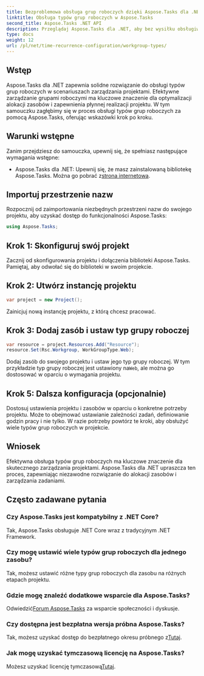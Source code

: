 ```yaml
---
title: Bezproblemowa obsługa grup roboczych dzięki Aspose.Tasks dla .NET
linktitle: Obsługa typów grup roboczych w Aspose.Tasks
second_title: Aspose.Tasks .NET API
description: Przeglądaj Aspose.Tasks dla .NET, aby bez wysiłku obsługiwać typy grup roboczych w swoim projekcie. Zoptymalizuj alokację zasobów i usprawnij zarządzanie projektami.
type: docs
weight: 12
url: /pl/net/time-recurrence-configuration/workgroup-types/
---
```

## Wstęp
Aspose.Tasks dla .NET zapewnia solidne rozwiązanie do obsługi typów grup roboczych w scenariuszach zarządzania projektami. Efektywne zarządzanie grupami roboczymi ma kluczowe znaczenie dla optymalizacji alokacji zasobów i zapewnienia płynnej realizacji projektu. W tym samouczku zagłębimy się w proces obsługi typów grup roboczych za pomocą Aspose.Tasks, oferując wskazówki krok po kroku.
## Warunki wstępne
Zanim przejdziesz do samouczka, upewnij się, że spełniasz następujące wymagania wstępne:
-  Aspose.Tasks dla .NET: Upewnij się, że masz zainstalowaną bibliotekę Aspose.Tasks. Można go pobrać z[strona internetowa](https://releases.aspose.com/tasks/net/).
## Importuj przestrzenie nazw
Rozpocznij od zaimportowania niezbędnych przestrzeni nazw do swojego projektu, aby uzyskać dostęp do funkcjonalności Aspose.Tasks:
```csharp
using Aspose.Tasks;
```
## Krok 1: Skonfiguruj swój projekt
Zacznij od skonfigurowania projektu i dołączenia biblioteki Aspose.Tasks. Pamiętaj, aby odwołać się do biblioteki w swoim projekcie.
## Krok 2: Utwórz instancję projektu
```csharp
var project = new Project();
```
Zainicjuj nową instancję projektu, z którą chcesz pracować.
## Krok 3: Dodaj zasób i ustaw typ grupy roboczej
```csharp
var resource = project.Resources.Add("Resource");
resource.Set(Rsc.Workgroup, WorkGroupType.Web);
```
 Dodaj zasób do swojego projektu i ustaw jego typ grupy roboczej. W tym przykładzie typ grupy roboczej jest ustawiony na`Web`, ale można go dostosować w oparciu o wymagania projektu.
## Krok 5: Dalsza konfiguracja (opcjonalnie)
Dostosuj ustawienia projektu i zasobów w oparciu o konkretne potrzeby projektu. Może to obejmować ustawianie zależności zadań, definiowanie godzin pracy i nie tylko.
W razie potrzeby powtórz te kroki, aby obsłużyć wiele typów grup roboczych w projekcie.
## Wniosek
Efektywna obsługa typów grup roboczych ma kluczowe znaczenie dla skutecznego zarządzania projektami. Aspose.Tasks dla .NET upraszcza ten proces, zapewniając niezawodne rozwiązanie do alokacji zasobów i zarządzania zadaniami.
## Często zadawane pytania
### Czy Aspose.Tasks jest kompatybilny z .NET Core?
Tak, Aspose.Tasks obsługuje .NET Core wraz z tradycyjnym .NET Framework.
### Czy mogę ustawić wiele typów grup roboczych dla jednego zasobu?
Tak, możesz ustawić różne typy grup roboczych dla zasobu na różnych etapach projektu.
### Gdzie mogę znaleźć dodatkowe wsparcie dla Aspose.Tasks?
 Odwiedzić[Forum Aspose.Tasks](https://forum.aspose.com/c/tasks/15) za wsparcie społeczności i dyskusje.
### Czy dostępna jest bezpłatna wersja próbna Aspose.Tasks?
 Tak, możesz uzyskać dostęp do bezpłatnego okresu próbnego z[Tutaj](https://releases.aspose.com/).
### Jak mogę uzyskać tymczasową licencję na Aspose.Tasks?
 Możesz uzyskać licencję tymczasową[Tutaj](https://purchase.aspose.com/temporary-license/).